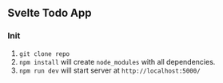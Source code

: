 ## Svelte Todo App

### Init

1. `git clone repo`
2. `npm install` will create `node_modules` with all dependencies.
3. `npm run dev` will start server at `http://localhost:5000/`
